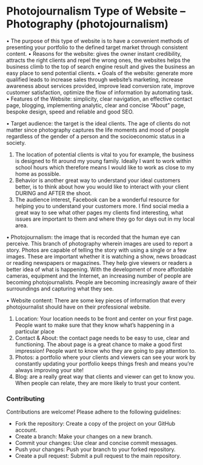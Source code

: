 # Photojournalism Type of Website – Photography (photojournalism)

•	The purpose of this type of website is to have a convenient methods of presenting your portfolio to the defined target market through consistent content.
•	Reasons for the website: gives the owner instant credibility, attracts the right clients and repel the wrong ones, the websites helps the business climb to the top of search engine result and gives the business an easy place to send potential clients.
•	Goals of the website: generate more qualified leads to increase sales through website’s marketing, increase awareness about services provided, improve lead conversion rate, improve customer satisfaction, optimize the flow of information by automating task. 
•	Features of the Website: simplicity, clear navigation, an effective contact page, blogging, implementing analytic, clear and concise “About” page, bespoke design, speed and reliable and good SEO.

• Target audience: the target is the ideal clients. 
The age of clients do not matter since photography captures the life moments and mood of people regardless of the gender of a person and the socioeconomic status in a society. 
1.	The location of potential clients is vital to you for example, the business is designed to fit around my young family. Ideally I want to work within school hours which therefore means I would like to work as close to my home as possible. 
2.	Behavior is another great way to understand your ideal customers better, is to think about how you would like to interact with your client DURING and AFTER the shoot. 
3.	The audience interest, Facebook can be a wonderful resource for helping you to understand your customers more. 
I find social media a great way to see what other pages my clients find interesting, what issues are important to them and where they go for days out in my local area.

•	Photojournalism: the image that is recorded that the human eye can perceive. This branch of photography wherein images are used to report a story. Photos are capable of telling the story with using a single or a few images. These are important whether it is watching a show, news broadcast or reading newspapers or magazines. They help give viewers or readers a better idea of what is happening. With the development of more affordable cameras, equipment and the Internet, an increasing number of people are becoming photojournalists. People are becoming increasingly aware of their surroundings and capturing what they see.

•	Website content: There are some key pieces of information that every photojournalist should have on their professional website. 
1.	Location: Your location needs to be front and center on your first page. People want to make sure that they know what’s happening in a particular place 
2.	Contact & About: the contact page needs to be easy to use, clear and functioning. The about page is a great chance to make a good first impression! People want to know who they are going to pay attention to. 
3.	Photos:  a portfolio where your clients and viewers can see your work by constantly updating your portfolio keeps things fresh and means you’re always improving your site!
4.	Blog: are a really great way that clients and viewer can get to know you. When people can relate, they are more likely to trust your content.

### Contributing

Contributions are welcome! Please adhere to the following guidelines:

- Fork the repository: Create a copy of the project on your GitHub account.
- Create a branch: Make your changes on a new branch.
- Commit your changes: Use clear and concise commit messages.
- Push your changes: Push your branch to your forked repository.
- Create a pull request: Submit a pull request to the main repository.
